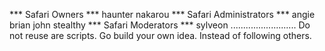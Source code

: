 *** Safari Owners ***
haunter
nakarou
*** Safari Administrators ***
angie
brian
john
stealthy
*** Safari Moderators ***
sylveon
..........................
Do not reuse are scripts. Go build your own idea. Instead of following others.
